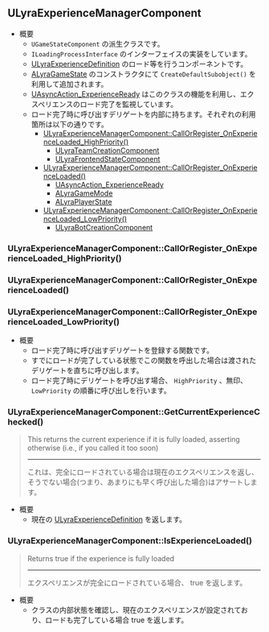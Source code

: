 ## ULyraExperienceManagerComponent

* 概要
	* `UGameStateComponent` の派生クラスです。
	* `ILoadingProcessInterface` のインターフェイスの実装をしています。
	* [ULyraExperienceDefinition] のロード等を行うコンポーネントです。
	* [ALyraGameState] のコンストラクタにて `CreateDefaultSubobject()` を利用して追加されます。
	* [UAsyncAction_ExperienceReady] はこのクラスの機能を利用し、エクスペリエンスのロード完了を監視しています。
	* ロード完了時に呼び出すデリゲートを内部に持ちます。それぞれの利用箇所は以下の通りです。
		* [ULyraExperienceManagerComponent::CallOrRegister_OnExperienceLoaded_HighPriority()]
			* [ULyraTeamCreationComponent]
			* [ULyraFrontendStateComponent]
		* [ULyraExperienceManagerComponent::CallOrRegister_OnExperienceLoaded()]
			* [UAsyncAction_ExperienceReady]
			* [ALyraGameMode]
			* [ALyraPlayerState]
		* [ULyraExperienceManagerComponent::CallOrRegister_OnExperienceLoaded_LowPriority()]
			* [ULyraBotCreationComponent]


### ULyraExperienceManagerComponent::CallOrRegister_OnExperienceLoaded_HighPriority()
### ULyraExperienceManagerComponent::CallOrRegister_OnExperienceLoaded()
### ULyraExperienceManagerComponent::CallOrRegister_OnExperienceLoaded_LowPriority()

* 概要
	* ロード完了時に呼び出すデリゲートを登録する関数です。
	* すでにロードが完了している状態でこの関数を呼出した場合は渡されたデリゲートを直ちに呼び出します。
	* ロード完了時にデリゲートを呼び出す場合、 `HighPriority` 、無印、 `LowPriority` の順番に呼び出しを行います。

### ULyraExperienceManagerComponent::GetCurrentExperienceChecked()

> This returns the current experience if it is fully loaded, asserting otherwise (i.e., if you called it too soon)  
> 
> ----
> これは、完全にロードされている場合は現在のエクスペリエンスを返し、そうでない場合(つまり、あまりにも早く呼び出した場合)はアサートします。

* 概要
	* 現在の [ULyraExperienceDefinition] を返します。

### ULyraExperienceManagerComponent::IsExperienceLoaded()

> Returns true if the experience is fully loaded  
> 
> ----
> エクスペリエンスが完全にロードされている場合、 true を返します。  

* 概要
	* クラスの内部状態を確認し、現在のエクスペリエンスが設定されており、ロードも完了している場合 true を返します。



<!--- ページ内のリンク --->

<!--- 自前の画像へのリンク --->

<!--- generated --->
[ULyraBotCreationComponent]: ../../Lyra/Etc/ULyraBotCreationComponent.md#ulyrabotcreationcomponent
[ULyraFrontendStateComponent]: ../../Lyra/Etc/ULyraFrontendStateComponent.md#ulyrafrontendstatecomponent
[ULyraTeamCreationComponent]: ../../Lyra/Etc/ULyraTeamCreationComponent.md#ulyrateamcreationcomponent
[UAsyncAction_ExperienceReady]: ../../Lyra/Experience/UAsyncAction_ExperienceReady.md#uasyncaction_experienceready
[ULyraExperienceDefinition]: ../../Lyra/Experience/ULyraExperienceDefinition.md#ulyraexperiencedefinition
[ULyraExperienceManagerComponent::CallOrRegister_OnExperienceLoaded_HighPriority()]: ../../Lyra/Experience/ULyraExperienceManagerComponent.md#ulyraexperiencemanagercomponentcallorregister_onexperienceloaded_highpriority
[ULyraExperienceManagerComponent::CallOrRegister_OnExperienceLoaded()]: ../../Lyra/Experience/ULyraExperienceManagerComponent.md#ulyraexperiencemanagercomponentcallorregister_onexperienceloaded
[ULyraExperienceManagerComponent::CallOrRegister_OnExperienceLoaded_LowPriority()]: ../../Lyra/Experience/ULyraExperienceManagerComponent.md#ulyraexperiencemanagercomponentcallorregister_onexperienceloaded_lowpriority
[ALyraGameMode]: ../../Lyra/GameplayFramework/ALyraGameMode.md#alyragamemode
[ALyraGameState]: ../../Lyra/GameplayFramework/ALyraGameState.md#alyragamestate
[ALyraPlayerState]: ../../Lyra/GameplayFramework/ALyraPlayerState.md#alyraplayerstate
